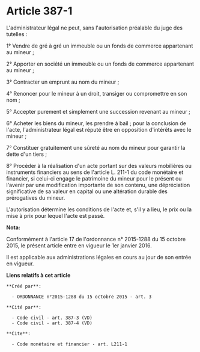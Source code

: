 # Article 387-1

L'administrateur légal ne peut, sans l'autorisation préalable du juge des tutelles :

1° Vendre de gré à gré un immeuble ou un fonds de commerce appartenant au mineur ;

2° Apporter en société un immeuble ou un fonds de commerce appartenant au mineur ;

3° Contracter un emprunt au nom du mineur ;

4° Renoncer pour le mineur à un droit, transiger ou compromettre en son nom ;

5° Accepter purement et simplement une succession revenant au mineur ;

6° Acheter les biens du mineur, les prendre à bail ; pour la conclusion de l'acte, l'administrateur légal est réputé être en
opposition d'intérêts avec le mineur ;

7° Constituer gratuitement une sûreté au nom du mineur pour garantir la dette d'un tiers ;

8° Procéder à la réalisation d'un acte portant sur des valeurs mobilières ou instruments financiers au sens de l'article L.
211-1 du code monétaire et financier, si celui-ci engage le patrimoine du mineur pour le présent ou l'avenir par une
modification importante de son contenu, une dépréciation significative de sa valeur en capital ou une altération durable des
prérogatives du mineur.

L'autorisation détermine les conditions de l'acte et, s'il y a lieu, le prix ou la mise à prix pour lequel l'acte est passé.

**Nota:**

Conformément à l'article 17 de l'ordonnance n° 2015-1288 du 15 octobre 2015, le présent article entre en vigueur le 1er
janvier 2016.

Il est applicable aux administrations légales en cours au jour de son entrée en vigueur.

**Liens relatifs à cet article**

	**Créé par**:

	  - ORDONNANCE n°2015-1288 du 15 octobre 2015 - art. 3

	**Cité par**:

	  - Code civil - art. 387-3 (VD)
	  - Code civil - art. 387-4 (VD)

	**Cite**:

	  - Code monétaire et financier - art. L211-1
